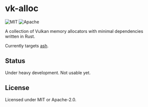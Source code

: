 # vk-alloc

![MIT](https://img.shields.io/badge/license-MIT-blue.svg)
![Apache](https://img.shields.io/badge/license-Apache-blue.svg)

A collection of Vulkan memory allocators with minimal dependencies written in Rust.

Currently targets [ash](https://github.com/MaikKlein/ash).

## Status

Under heavy development. Not usable yet.

## License

Licensed under MIT or Apache-2.0.
